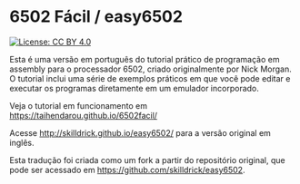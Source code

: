 # 6502 Fácil / easy6502
[![License: CC BY 4.0](https://img.shields.io/badge/License-CC%20BY%204.0-lightgrey.svg)](https://creativecommons.org/licenses/by/4.0/)

Esta é uma versão em português do tutorial prático de programação em assembly para o processador
6502, criado originalmente por Nick Morgan. O tutorial inclui uma série de exemplos práticos em que
você pode editar e executar os programas diretamente em um emulador incorporado.

Veja o tutorial em funcionamento em https://taihendarou.github.io/6502facil/

Acesse http://skilldrick.github.io/easy6502/ para a versão original em inglês.

Esta tradução foi criada como um fork a partir do repositório original, que pode ser acessado em https://github.com/skilldrick/easy6502.

